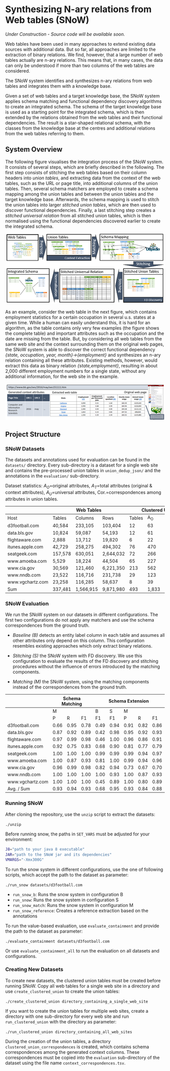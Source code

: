 # **S**ynthesizing **N**-ary relations fr**o**m **W**eb tables (SNoW)

*Under Construction - Source code will be available soon.*

Web tables have been used in many approaches to extend existing data sources with additional data. 
But so far, all approaches are limited to the extraction of binary relations. 
We find, however, that a large number of web tables actually are n-ary relations. 
This means that, in many cases, the data can only be understood if more than two columns of the web tables are considered.

The SNoW system identifies and synthesizes n-ary relations from web tables and integrates them with a knowledge base.

Given a set of web tables and a target knowledge base, the SNoW system applies schema matching and functional dependency discovery algorithms to create an integrated schema.
The schema of the target knowledge base is used as a starting point for the integrated schema, which is then extended by the relations obtained from the web tables and their functional dependencies.
The result is a star-shaped relational schema, with the classes from the knowledge base at the centres and additional relations from the web tables referring to them.

## System Overview

The following figure visualises the integration process of the SNoW system.
It consists of several steps, which are briefly described in the following.
The first step consists of stitching the web tables based on their column headers into *union tables*, and extracting data from the context of the web tables, such as the URL or page title, into additional columns of the union tables.
Then, several schema matchers are employed to create a schema mapping among the union tables and between the union tables and the target knowledge base.
Afterwards, the schema mapping is used to stitch the union tables into larger *stitched union tables*, which are then used to discover functional dependencies.
Finally, a last stitching step creates a *stitched universal relation* from all stitched union tables, which is then normalised using the functional dependencies discovered earlier to create the integrated schema.

![SNoW Process Overview](/img/overview.PNG)

As an example, consider the web table in the next figure, which contains employment statistics for a certain occupation in several u.s. states at a given time.
While a human can easily understand this, it is hard for an algorithm, as the table contains only very few examples (the figure shows the complete table) and important attributes such as the occupation and the date are missing from the table.
But, by considering all web tables from the same web site and the context surrounding them on the original web pages, the SNoW system is able to discover the correct functional dependency *\{state, occupation, year, month\}&rarr;\{employment\}* and synthesizes an n-ary relation containing all these attributes.
Existing methods, however, would extract this data as binary relation *\{state,employment\}*, resulting in about 2\,000 different employment numbers for a single state, without any additional information, for the web site in the example.

![Example Web Table](/img/example_table.PNG)

## Project Structure

### SNoW Datasets

The datasets and annotations used for evaluation can be found in the `datasets/` directory.
Every sub-directory is a dataset for a single web site and contains the pre-processed union tables in `union_dedup_json/` and the annotations in the `evaluation/` sub-directory.

Dataset statistics: $A_O$=original attributes, $A_T$=total attributes (original \& context attributes), $A_U$=universal attributes, Cor.=correspondences among attributes in union tables.

<table>
<thead><tr><th></th><th colspan=3>Web Tables</th><th colspan=4>Clustered Union Tables</th><th colspan=4>Annotation</th></tr></thead><tbody>
 <tr><td>Host</td><td>Tables</td><td>Columns</td><td>Rows</td><td>Tables</td><td>A<sub>O</sub></td><td>A<sub>T</sub></td><td>Rows</td><td>Classes</td><td>A<sub>U</sub></td><td>Cor.</td><td>FDs</td></tr>
 <tr><td>d3football.com</td><td> 40,584   </td><td> 233,105   </td><td> 103,404   </td><td> 12   </td><td> 63   </td><td> 145   </td><td> 11,731   </td><td>2</td><td>41</td><td> 473   </td><td>18</td></tr>
 <tr><td>data.bls.gov</td><td> 10,824   </td><td> 59,087   </td><td> 54,193   </td><td> 12   </td><td> 61   </td><td> 181   </td><td> 52,629   </td><td>1</td><td>51</td><td> 459   </td><td>12</td></tr>
 <tr><td>flightaware.com</td><td> 2,888   </td><td> 13,712   </td><td> 19,820   </td><td> 6   </td><td> 22   </td><td> 72   </td><td> 19,613   </td><td>1</td><td>35</td><td> 67   </td><td>13</td></tr>
 <tr><td>itunes.apple.com</td><td> 42,729   </td><td> 258,275   </td><td> 494,302   </td><td> 76   </td><td> 470   </td><td> 1,095   </td><td> 491,977   </td><td>1</td><td>59</td><td> 30,809   </td><td>6</td></tr>
 <tr><td>seatgeek.com</td><td> 157,578   </td><td> 630,051   </td><td> 2,644,032   </td><td> 72   </td><td> 266   </td><td> 714   </td><td> 300,106   </td><td>6</td><td>71</td><td> 17,542   </td><td>30</td></tr>
 <tr><td>www.amoeba.com</td><td> 5,529   </td><td> 18,224   </td><td> 44,504   </td><td> 65   </td><td> 227   </td><td> 712   </td><td> 32,898   </td><td>2</td><td>42</td><td> 18,433   </td><td>13</td></tr>
 <tr><td>www.cia.gov</td><td> 30,569   </td><td> 121,460   </td><td> 6,221,350   </td><td> 213   </td><td> 562   </td><td> 2,225   </td><td> 70,809   </td><td>1</td><td>323</td><td> 182,833   </td><td>181</td></tr>
 <tr><td>www.nndb.com</td><td> 23,522   </td><td> 116,716   </td><td> 231,738   </td><td> 29   </td><td> 123   </td><td> 299   </td><td> 229,445   </td><td>6</td><td>29</td><td> 3,403   </td><td>10</td></tr>
 <tr><td>www.vgchartz.com</td><td> 23,258   </td><td> 116,285   </td><td> 58,637   </td><td> 8   </td><td> 39   </td><td> 87   </td><td> 33,715   </td><td>1</td><td>36</td><td> 140   </td><td>13</td></tr>
 <tr><td>Sum</td><td> 337,481   </td><td> 1,566,915   </td><td> 9,871,980   </td><td> 493   </td><td> 1,833   </td><td> 5,530   </td><td> 1,242,923   </td><td>14</td><td>687</td><td> 254,159   </td><td>296</td></tr>
</tbody></table>

### SNoW Evaluation

We run the SNoW system on our datasets in different configurations.
The first two configurations do not apply any matchers and use the schema correspondences from the ground truth.

- *Baseline (B)* detects an entity label column in each table and assumes all other attributes only depend on this column. 
This configuration resembles existing approaches which only extract binary relations.

- *Stitching (S)* the SNoW system with FD discovery.
We use this configuration to evaluate the results of the FD discovery and stitching procedures without the influence of errors introduced by the matching components.

- *Matching (M)* the SNoW system, using the matching components instead of the correspondences from the ground truth.

<table>
<thead><tr><th></th><th colspan=3>Schema Matching </th><th colspan=5>Schema Extension</th><th colspan=4>Reference</th></tr></thead><tbody>
 <tr><td>&nbsp;</td><td colspan=3>M</td><td>B</td><td>S</td><td colspan=3>M</td><td>&nbsp;</td><td>&nbsp;</td><td>&nbsp;</td></tr>
 <tr><td>&nbsp;</td><td>P</td><td>R</td><td>F1</td><td>F1</td><td>F1</td><td>P</td><td>R</td><td>F1</td><td>Cor.</td><td>Entities</td><td>Tuples</td><td>Values</td></tr>
 <tr><td>d3football.com</td><td>0.66</td><td>0.95</td><td>0.78</td><td>0.49</td><td>0.94</td><td>0.91</td><td>0.82</td><td>0.86</td><td>1.39E+09</td><td>2,766</td><td>40,011</td><td>150,129</td></tr>
 <tr><td>data.bls.gov</td><td>0.87</td><td>0.92</td><td>0.89</td><td>0.42</td><td>0.98</td><td>0.95</td><td>0.92</td><td>0.93</td><td>4.21E+08</td><td>57</td><td>217,588</td><td>1,038,019</td></tr>
 <tr><td>flightaware.com</td><td>0.97</td><td>0.99</td><td>0.98</td><td>0.46</td><td>1.00</td><td>0.96</td><td>0.86</td><td>0.91</td><td>2.56E+07</td><td>89</td><td>46,851</td><td>187,548</td></tr>
 <tr><td>itunes.apple.com</td><td>0.92</td><td>0.75</td><td>0.83</td><td>0.68</td><td>0.90</td><td>0.81</td><td>0.77</td><td>0.79</td><td>8.94E+09</td><td>265,431</td><td>1,703,654</td><td>6,788,752</td></tr>
 <tr><td>seatgeek.com</td><td>1.00</td><td>1.00</td><td>1.00</td><td>0.99</td><td>0.99</td><td>0.99</td><td>0.94</td><td>0.97</td><td>4.95E+10</td><td>30,152</td><td>55,044</td><td>133,918</td></tr>
 <tr><td>www.amoeba.com</td><td>1.00</td><td>0.87</td><td>0.93</td><td>0.81</td><td>1.00</td><td>0.99</td><td>0.94</td><td>0.96</td><td>8.57E+07</td><td>23,348</td><td>61,658</td><td>222,481</td></tr>
 <tr><td>www.cia.gov</td><td>0.96</td><td>0.99</td><td>0.98</td><td>0.82</td><td>0.94</td><td>0.73</td><td>0.67</td><td>0.70</td><td>1.88E+09</td><td>267</td><td>48,076</td><td>131,014</td></tr>
 <tr><td>www.nndb.com</td><td>1.00</td><td>1.00</td><td>1.00</td><td>1.00</td><td>0.93</td><td>1.00</td><td>0.87</td><td>0.93</td><td>1.35E+09</td><td>40,003</td><td>133,848</td><td>343,476</td></tr>
 <tr><td>www.vgchartz.com</td><td>1.00</td><td>1.00</td><td>1.00</td><td>0.45</td><td>0.89</td><td>1.00</td><td>0.80</td><td>0.89</td><td>1.62E+09</td><td>11,711</td><td>108,066</td><td>396,959</td></tr>
 <tr><td>Avg. / Sum</td><td>0.93</td><td>0.94</td><td>0.93</td><td>0.68</td><td>0.95</td><td>0.93</td><td>0.84</td><td>0.88</td><td>6.52E+10</td><td>373,824</td><td>2,414,796</td><td>9,392,296</td></tr>
</tbody></table>

### Running SNoW

After cloning the repository, use the `unzip` script to extract the datasets:

`./unzip`

Before running snow, the paths in `SET_VARS` must be adjusted for your environment:

```bash
J8="path to your java 8 executable"
JAR="path to the SNoW jar and its dependencies"
VMARGS="-Xmx300G"
```

To run the snow system in different configurations, use the one of following scripts, which accept the path to the dataset as parameter:

`./run_snow datasets/d3football.com`

- `run_snow_b`: Runs the snow system in configuration B
- `run_snow`: Runs the snow system in configuration S
- `run_snow_match`: Runs the snow system in configuration M
- `run_snow_reference`: Creates a reference extraction based on the annotations

To run the value-based evaluation, use `evaluate_containment` and provide the path to the dataset as parameter:

`./evaluate_containment datasets/d3football.com`

Or use `evaluate_containment_all` to run the evaluation on all datasets and configurations.

### Creating New Datasets

To create new datasets, the clustered union tables must be created before running SNoW. Copy all web tables for a single web site in a directory and use `create_clustered_union` to create the union tables:

`./create_clustered_union directory_containing_a_single_web_site`

If you want to create the union tables for multiple web sites, create a directory with one sub-directory for every web site and run `run_clustered_union` with the directory as parameter:

`./run_clustered_union directory_containing_all_web_sites`

During the creation of the union tables, a directory `clustered_union_correspondences` is created, which contains schema correspondences among the generated context columns. These correspondences must be copied into the `evaluation` sub-directory of the dataset using the file name `context_correspondences.tsv`.
